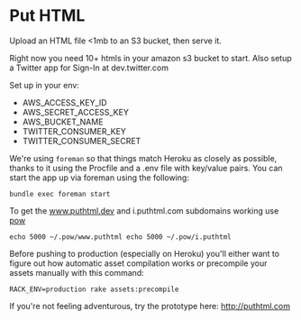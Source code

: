 # Put HTML

Upload an HTML file <1mb to an S3 bucket, then serve it.

Right now you need 10+ htmls in your amazon s3 bucket to start. Also setup a
Twitter app for Sign-In at dev.twitter.com

Set up in your env:

- AWS_ACCESS_KEY_ID
- AWS_SECRET_ACCESS_KEY
- AWS_BUCKET_NAME
- TWITTER_CONSUMER_KEY
- TWITTER_CONSUMER_SECRET

We're using `foreman` so that things match Heroku as closely as possible, thanks to it using the Procfile and a .env file with key/value pairs. You can start the app up via foreman using the following:

`bundle exec foreman start`

To get the www.puthtml.dev and i.puthtml.com subdomains working use [pow](http://pow.cx/)

`echo 5000 ~/.pow/www.puthtml
echo 5000 ~/.pow/i.puthtml`

Before pushing to production (especially on Heroku) you'll either want to figure out how automatic asset compilation works or precompile your assets manually with this command:

`RACK_ENV=production rake assets:precompile`

If you're not feeling adventurous, try the prototype here: http://puthtml.com
